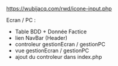 https://wubijacq.com/rwd/icone-input.php

Ecran / PC : 

- Table BDD + Donnée Factice
- lien NavBar (Header)
- controleur gestionEcran / gestionPC
- vue gestionEcran / gestionPC
- ajout du controleur dans index.php
